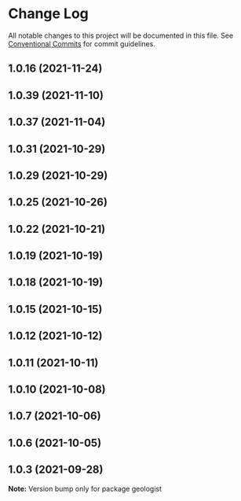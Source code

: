# Change Log

All notable changes to this project will be documented in this file.
See [Conventional Commits](https://conventionalcommits.org) for commit guidelines.

## 1.0.16 (2021-11-24)



## 1.0.39 (2021-11-10)



## 1.0.37 (2021-11-04)



## 1.0.31 (2021-10-29)



## 1.0.29 (2021-10-29)



## 1.0.25 (2021-10-26)



## 1.0.22 (2021-10-21)



## 1.0.19 (2021-10-19)



## 1.0.18 (2021-10-19)



## 1.0.15 (2021-10-15)



## 1.0.12 (2021-10-12)



## 1.0.11 (2021-10-11)



## 1.0.10 (2021-10-08)



## 1.0.7 (2021-10-06)



## 1.0.6 (2021-10-05)



## 1.0.3 (2021-09-28)

**Note:** Version bump only for package geologist
